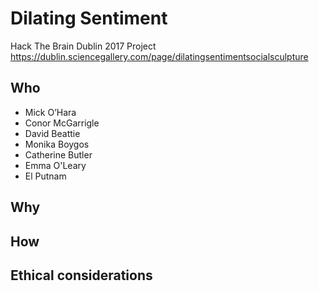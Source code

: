 # Dilating Sentiment
Hack The Brain Dublin 2017 Project
https://dublin.sciencegallery.com/page/dilatingsentimentsocialsculpture


## Who
- Mick O’Hara
- Conor McGarrigle
- David Beattie
- Monika Boygos
- Catherine Butler
- Emma O'Leary
- El Putnam


## Why


## How


## Ethical considerations
